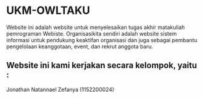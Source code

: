 # UKM-OWLTAKU
Website ini adalah website untuk menyelesaikan tugas akhir matakuliah pemrograman Webiste. Organisasikita sendiri adalah website sistem informasi untuk pendukung keaktifan organisasi dan juga sebagai pembantu pengelolaan keanggotaan, event, dan rekrut anggota baru.

## Website ini kami kerjakan secara kelompok, yaitu :
Jonathan Natannael Zefanya (1152200024)